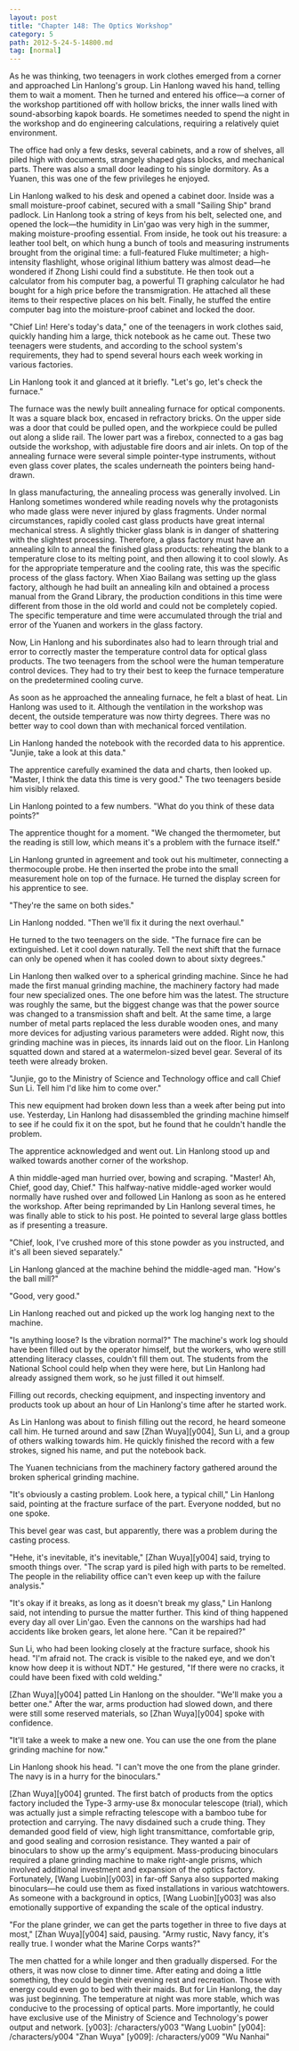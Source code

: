 ```yaml
---
layout: post
title: "Chapter 148: The Optics Workshop"
category: 5
path: 2012-5-24-5-14800.md
tag: [normal]
---
```


As he was thinking, two teenagers in work clothes emerged from a corner and approached Lin Hanlong's group. Lin Hanlong waved his hand, telling them to wait a moment. Then he turned and entered his office—a corner of the workshop partitioned off with hollow bricks, the inner walls lined with sound-absorbing kapok boards. He sometimes needed to spend the night in the workshop and do engineering calculations, requiring a relatively quiet environment.

The office had only a few desks, several cabinets, and a row of shelves, all piled high with documents, strangely shaped glass blocks, and mechanical parts. There was also a small door leading to his single dormitory. As a Yuanen, this was one of the few privileges he enjoyed.

Lin Hanlong walked to his desk and opened a cabinet door. Inside was a small moisture-proof cabinet, secured with a small "Sailing Ship" brand padlock. Lin Hanlong took a string of keys from his belt, selected one, and opened the lock—the humidity in Lin'gao was very high in the summer, making moisture-proofing essential. From inside, he took out his treasure: a leather tool belt, on which hung a bunch of tools and measuring instruments brought from the original time: a full-featured Fluke multimeter; a high-intensity flashlight, whose original lithium battery was almost dead—he wondered if Zhong Lishi could find a substitute. He then took out a calculator from his computer bag, a powerful TI graphing calculator he had bought for a high price before the transmigration. He attached all these items to their respective places on his belt. Finally, he stuffed the entire computer bag into the moisture-proof cabinet and locked the door.

"Chief Lin! Here's today's data," one of the teenagers in work clothes said, quickly handing him a large, thick notebook as he came out. These two teenagers were students, and according to the school system's requirements, they had to spend several hours each week working in various factories.

Lin Hanlong took it and glanced at it briefly. "Let's go, let's check the furnace."

The furnace was the newly built annealing furnace for optical components. It was a square black box, encased in refractory bricks. On the upper side was a door that could be pulled open, and the workpiece could be pulled out along a slide rail. The lower part was a firebox, connected to a gas bag outside the workshop, with adjustable fire doors and air inlets. On top of the annealing furnace were several simple pointer-type instruments, without even glass cover plates, the scales underneath the pointers being hand-drawn.

In glass manufacturing, the annealing process was generally involved. Lin Hanlong sometimes wondered while reading novels why the protagonists who made glass were never injured by glass fragments. Under normal circumstances, rapidly cooled cast glass products have great internal mechanical stress. A slightly thicker glass blank is in danger of shattering with the slightest processing. Therefore, a glass factory must have an annealing kiln to anneal the finished glass products: reheating the blank to a temperature close to its melting point, and then allowing it to cool slowly. As for the appropriate temperature and the cooling rate, this was the specific process of the glass factory. When Xiao Bailang was setting up the glass factory, although he had built an annealing kiln and obtained a process manual from the Grand Library, the production conditions in this time were different from those in the old world and could not be completely copied. The specific temperature and time were accumulated through the trial and error of the Yuanen and workers in the glass factory.

Now, Lin Hanlong and his subordinates also had to learn through trial and error to correctly master the temperature control data for optical glass products. The two teenagers from the school were the human temperature control devices. They had to try their best to keep the furnace temperature on the predetermined cooling curve.

As soon as he approached the annealing furnace, he felt a blast of heat. Lin Hanlong was used to it. Although the ventilation in the workshop was decent, the outside temperature was now thirty degrees. There was no better way to cool down than with mechanical forced ventilation.

Lin Hanlong handed the notebook with the recorded data to his apprentice. "Junjie, take a look at this data."

The apprentice carefully examined the data and charts, then looked up. "Master, I think the data this time is very good." The two teenagers beside him visibly relaxed.

Lin Hanlong pointed to a few numbers. "What do you think of these data points?"

The apprentice thought for a moment. "We changed the thermometer, but the reading is still low, which means it's a problem with the furnace itself."

Lin Hanlong grunted in agreement and took out his multimeter, connecting a thermocouple probe. He then inserted the probe into the small measurement hole on top of the furnace. He turned the display screen for his apprentice to see.

"They're the same on both sides."

Lin Hanlong nodded. "Then we'll fix it during the next overhaul."

He turned to the two teenagers on the side. "The furnace fire can be extinguished. Let it cool down naturally. Tell the next shift that the furnace can only be opened when it has cooled down to about sixty degrees."

Lin Hanlong then walked over to a spherical grinding machine. Since he had made the first manual grinding machine, the machinery factory had made four new specialized ones. The one before him was the latest. The structure was roughly the same, but the biggest change was that the power source was changed to a transmission shaft and belt. At the same time, a large number of metal parts replaced the less durable wooden ones, and many more devices for adjusting various parameters were added. Right now, this grinding machine was in pieces, its innards laid out on the floor. Lin Hanlong squatted down and stared at a watermelon-sized bevel gear. Several of its teeth were already broken.

"Junjie, go to the Ministry of Science and Technology office and call Chief Sun Li. Tell him I'd like him to come over."

This new equipment had broken down less than a week after being put into use. Yesterday, Lin Hanlong had disassembled the grinding machine himself to see if he could fix it on the spot, but he found that he couldn't handle the problem.

The apprentice acknowledged and went out. Lin Hanlong stood up and walked towards another corner of the workshop.

A thin middle-aged man hurried over, bowing and scraping. "Master! Ah, Chief, good day, Chief." This halfway-native middle-aged worker would normally have rushed over and followed Lin Hanlong as soon as he entered the workshop. After being reprimanded by Lin Hanlong several times, he was finally able to stick to his post. He pointed to several large glass bottles as if presenting a treasure.

"Chief, look, I've crushed more of this stone powder as you instructed, and it's all been sieved separately."

Lin Hanlong glanced at the machine behind the middle-aged man. "How's the ball mill?"

"Good, very good."

Lin Hanlong reached out and picked up the work log hanging next to the machine.

"Is anything loose? Is the vibration normal?" The machine's work log should have been filled out by the operator himself, but the workers, who were still attending literacy classes, couldn't fill them out. The students from the National School could help when they were here, but Lin Hanlong had already assigned them work, so he just filled it out himself.

Filling out records, checking equipment, and inspecting inventory and products took up about an hour of Lin Hanlong's time after he started work.

As Lin Hanlong was about to finish filling out the record, he heard someone call him. He turned around and saw [Zhan Wuya][y004], Sun Li, and a group of others walking towards him. He quickly finished the record with a few strokes, signed his name, and put the notebook back.

The Yuanen technicians from the machinery factory gathered around the broken spherical grinding machine.

"It's obviously a casting problem. Look here, a typical chill," Lin Hanlong said, pointing at the fracture surface of the part. Everyone nodded, but no one spoke.

This bevel gear was cast, but apparently, there was a problem during the casting process.

"Hehe, it's inevitable, it's inevitable," [Zhan Wuya][y004] said, trying to smooth things over. "The scrap yard is piled high with parts to be remelted. The people in the reliability office can't even keep up with the failure analysis."

"It's okay if it breaks, as long as it doesn't break my glass," Lin Hanlong said, not intending to pursue the matter further. This kind of thing happened every day all over Lin'gao. Even the cannons on the warships had had accidents like broken gears, let alone here. "Can it be repaired?"

Sun Li, who had been looking closely at the fracture surface, shook his head. "I'm afraid not. The crack is visible to the naked eye, and we don't know how deep it is without NDT." He gestured, "If there were no cracks, it could have been fixed with cold welding."

[Zhan Wuya][y004] patted Lin Hanlong on the shoulder. "We'll make you a better one." After the war, arms production had slowed down, and there were still some reserved materials, so [Zhan Wuya][y004] spoke with confidence.

"It'll take a week to make a new one. You can use the one from the plane grinding machine for now."

Lin Hanlong shook his head. "I can't move the one from the plane grinder. The navy is in a hurry for the binoculars."

[Zhan Wuya][y004] grunted. The first batch of products from the optics factory included the Type-3 army-use 8x monocular telescope (trial), which was actually just a simple refracting telescope with a bamboo tube for protection and carrying. The navy disdained such a crude thing. They demanded good field of view, high light transmittance, comfortable grip, and good sealing and corrosion resistance. They wanted a pair of binoculars to show up the army's equipment. Mass-producing binoculars required a plane grinding machine to make right-angle prisms, which involved additional investment and expansion of the optics factory. Fortunately, [Wang Luobin][y003] in far-off Sanya also supported making binoculars—he could use them as fixed installations in various watchtowers. As someone with a background in optics, [Wang Luobin][y003] was also emotionally supportive of expanding the scale of the optical industry.

"For the plane grinder, we can get the parts together in three to five days at most," [Zhan Wuya][y004] said, pausing. "Army rustic, Navy fancy, it's really true. I wonder what the Marine Corps wants?"

The men chatted for a while longer and then gradually dispersed. For the others, it was now close to dinner time. After eating and doing a little something, they could begin their evening rest and recreation. Those with energy could even go to bed with their maids. But for Lin Hanlong, the day was just beginning. The temperature at night was more stable, which was conducive to the processing of optical parts. More importantly, he could have exclusive use of the Ministry of Science and Technology's power output and network.
[y003]: /characters/y003 "Wang Luobin"
[y004]: /characters/y004 "Zhan Wuya"
[y009]: /characters/y009 "Wu Nanhai"